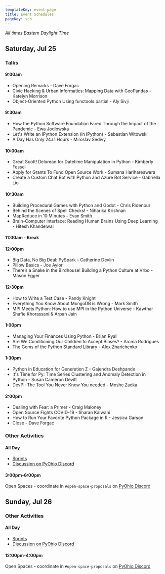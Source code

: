 ```yaml
---
templateKey: event-page
title: Event Schedules
pageKey: sch
---
```


*All times Eastern Daylight Time*

## Saturday, Jul 25

### Talks

#### 9:00am

* Opening Remarks - Dave Forgac
* Civic Hacking & Urban Informatics: Mapping Data with GeoPandas - Katelyn Morrison
* Object-Oriented Python Using functools.partial - Aly Sivji

#### 9:30am

* How the Python Software Foundation Fared Through the Impact of the Pandemic - Ewa Jodlowska
* Let's Write an IPython Extension (in IPython) - Sebastian Witowski
* A Day Has Only 24±1 Hours - Miroslav Šedivý

#### 10:00am

* Great Scott! Delorean for Datetime Manipulation in Python - Kimberly Fessel
* Apply for Grants To Fund Open Source Work - Sumana Harihareswara
* Create a Custom Chat Bot with Python and Azure Bot Service - Gabriella Lio

#### 10:30am

* Building Procedural Games with Python and Godot - Chris Ridenour
* Behind the Scenes of Spell Checks! - Niharika Krishnan
* MapReduce in 10 Minutes - Evan Smith
* Brain-Computer Interface: Reading Human Brains Using Deep Learning - Hitesh Khandelwal

#### 11:00am - Break

#### 12:00pm

* Big Data, No Big Deal: PySpark - Catherine Devlin
* Pillow Basics - Joe Aylor
* There’s a Snake in the Birdhouse! Building a Python Culture at Vrbo - Mason Egger

#### 12:30pm

* How to Write a Test Case - Pandy Knight
* Everything You Know About MongoDB is Wrong - Mark Smith
* MPI Meets Python: How to use MPI in the Python Universe - Kawthar Shafie Khorassani & Arpan Jain

#### 1:00pm

* Managing Your Finances Using Python - Brian Ryall
* Are We Conditioning Our Children to Accept Biases? - Aroma Rodrigues
* The Gems of the Python Standard Library - Alex Zharichenko

#### 1:30pm

* Python in Education for Generation Z - Gajendra Deshpande
* It's Time for Py: Time Series Clustering and Anomaly Detection in Python - Susan Cameron Devitt
* DevPI: The Tool You Never Knew You needed - Moshe Zadka

#### 2:00pm

* Dealing with Fear: a Primer - Craig Maloney
* Open Source Fights COVID-19 - Sharan Kalwani
* How to Run Your Favorite Python Package in R - Jessica Garson
* Close - Dave Forgac

### Other Activities

#### All Day

* [Sprints](/sprints)
* [Discussion on PyOhio Discord](https://chat.pyohio.org/)

#### 3:00pm-6:00pm

Open Spaces - coordinate in `#open-space-proposals` on [PyOhio Discord](https://chat.pyohio.org/)

## Sunday, Jul 26

### Other Activities

#### All Day

* [Sprints](/sprints)
* [Discussion on PyOhio Discord](https://chat.pyohio.org/)

#### 12:00pm-4:00pm

Open Spaces - coordinate in `#open-space-proposals` on [PyOhio Discord](https://chat.pyohio.org/)

